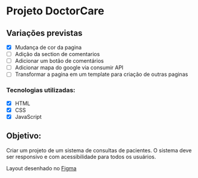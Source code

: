 # Projeto DoctorCare

## Variações previstas
 - [x] Mudança de cor da pagina
 - [ ] Adição da section de comentarios
 - [ ] Adicionar um botão de comentários
 - [ ] Adicionar mapa do google via consumir API
 - [ ] Transformar a pagina em um template para criação de outras paginas
### Tecnologias utilizadas:
 - [x] HTML
 - [x] CSS
 - [x] JavaScript

## Objetivo: 
Criar um projeto de um sistema de consultas de pacientes.
O sistema deve ser responsivo e com acessibilidade para todos os usuários.


Layout desenhado no [Figma](https://www.figma.com/file/kl3xTns7UAXgY3vxiCQSRt/DoctorCare-%28Community%29?node-id=68:131)
